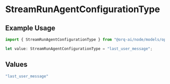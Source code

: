 # StreamRunAgentConfigurationType

## Example Usage

```typescript
import { StreamRunAgentConfigurationType } from "@orq-ai/node/models/operations";

let value: StreamRunAgentConfigurationType = "last_user_message";
```

## Values

```typescript
"last_user_message"
```